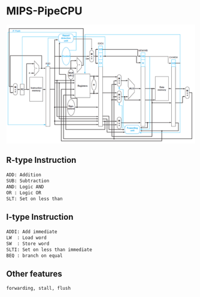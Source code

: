 # MIPS-PipeCPU

![Project Structure](Picture1.png)

## R-type Instruction
```
ADD: Addition
SUB: Subtraction
AND: Logic AND
OR : Logic OR
SLT: Set on less than
```

## I-type Instruction
```
ADDI: Add immediate
LW  : Load word
SW  : Store word
SLTI: Set on less than immediate
BEQ : branch on equal
```

## Other features
```
forwarding, stall, flush
```
